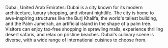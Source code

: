 Dubai, United Arab Emirates: Dubai is a city known for its modern architecture, luxury shopping, and vibrant nightlife. The city is home to awe-inspiring structures like the Burj Khalifa, the world's tallest building, and the Palm Jumeirah, an artificial island in the shape of a palm tree. Visitors can enjoy tax-free shopping in sprawling malls, experience thrilling desert safaris, and relax on pristine beaches. Dubai's culinary scene is diverse, with a wide range of international cuisines to choose from.
